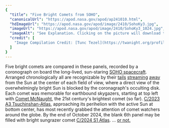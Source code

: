 ```yaml
---
{
  "title": "Five Bright Comets from SOHO",
  "canonicalUrl": "https://apod.nasa.gov/apod/ap241010.html",
  "hdImageUrl": "https://apod.nasa.gov/apod/image/2410/SohoKy3.jpg",
  "imageUrl": "https://apod.nasa.gov/apod/image/2410/SohoKy3_1024.jpg",
  "imageAlt": "See Explanation. Clicking on the picture will download the highest resolution version available.",
  "credit": [
    "Image Compilation Credit: [Tunc Tezel](https://twanight.org/profile/tunc-tezel/) ([TWAN](http://www.twanight.org/))"
  ]
}
---
```


Five bright comets are compared in these panels, recorded by a coronograph on board the long-lived, sun-staring [SOHO spacecraft](https://soho.nascom.nasa.gov/). Arranged chronologically all are recognizable by their [tails](https://apod.nasa.gov/apod/ap111231.html) [streaming](https://apod.nasa.gov/apod/ap131116.html) [away](https://apod.nasa.gov/apod/ap200718.html) from the Sun at the center of each field of view, where a direct view of the overwhelmingly bright Sun is blocked by the coronagraph's occulting disk. Each comet was memorable for earthbound skygazers, starting at top left with [Comet McNaught](https://apod.nasa.gov/apod/ap070122.html), the 21st century's brightest comet (so far). [C/2023 A3 Tsuchinshan-Atlas](https://apod.nasa.gov/apod/ap241007.html), approaching its perihelion with the active Sun at bottom center, has most recently grabbed the attention of comet watchers around the globe. By the end of October 2024, the blank 6th panel may be filled with bright sungrazer comet [C/2024 S1 Atlas](https://earthsky.org/space/sungrazer-comet-bright-daytime-a11bp7i/). ... [or not.](https://www.astronomerstelegram.org/?read=16857)
